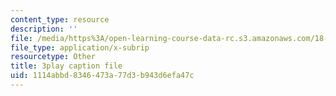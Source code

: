 ```yaml
---
content_type: resource
description: ''
file: /media/https%3A/open-learning-course-data-rc.s3.amazonaws.com/18-01-single-variable-calculus-fall-2006/1114abbd8346473a77d3b943d6efa47c_twzGBqPeW0M.srt
file_type: application/x-subrip
resourcetype: Other
title: 3play caption file
uid: 1114abbd-8346-473a-77d3-b943d6efa47c
---
```

